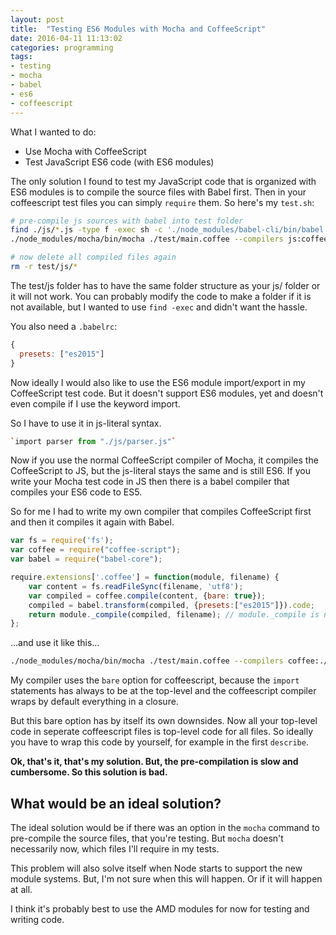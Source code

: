 ```yaml
---
layout: post
title:  "Testing ES6 Modules with Mocha and CoffeeScript"
date: 2016-04-11 11:13:02
categories: programming
tags:
- testing
- mocha
- babel
- es6
- coffeescript
---
```


What I wanted to do:

- Use Mocha with CoffeeScript
- Test JavaScript ES6 code (with ES6 modules)

The only solution I found to test my JavaScript code that is organized with ES6 modules is to compile the source files with Babel first. Then in your coffeescript test files you can simply `require` them. So here's my `test.sh`:

```sh
# pre-compile js sources with babel into test folder
find ./js/*.js -type f -exec sh -c './node_modules/babel-cli/bin/babel.js "$0" > test/"$0"' {} ';'
./node_modules/mocha/bin/mocha ./test/main.coffee --compilers js:coffee-script/register --reporter spec

# now delete all compiled files again
rm -r test/js/*
```

The test/js folder has to have the same folder structure as your js/ folder or it will not work. You can probably modify the code to make a folder if it is not available, but I wanted to use `find -exec` and didn't want the hassle.

You also need a `.babelrc`:

```js
{
  presets: ["es2015"]
}
```

Now ideally I would also like to use the ES6 module import/export in my CoffeeScript test code. But it doesn't support ES6 modules, yet and doesn't even compile if I use the keyword import.

So I have to use it in js-literal syntax.

```coffeescript
`import parser from "./js/parser.js"`
```

Now if you use the normal CoffeeScript compiler of Mocha, it compiles the CoffeeScript to JS, but the js-literal stays the same and is still ES6. If you write your Mocha test code in JS then there is a babel compiler that compiles your ES6 code to ES5. 

So for me I had to write my own compiler that compiles CoffeeScript first and then it compiles it again with Babel.

```js
var fs = require('fs');
var coffee = require("coffee-script");
var babel = require("babel-core");

require.extensions['.coffee'] = function(module, filename) {
    var content = fs.readFileSync(filename, 'utf8');
    var compiled = coffee.compile(content, {bare: true});
    compiled = babel.transform(compiled, {presets:["es2015"]}).code;
    return module._compile(compiled, filename); // module._compile is not mentioned in the Node docs, what is it? And why is it private-ish?
};
```

...and use it like this...

```sh
./node_modules/mocha/bin/mocha ./test/main.coffee --compilers coffee:./coffee-babel --reporter spec
```

My compiler uses the `bare` option for coffeescript, because the `import` statements has always to be at the top-level and the coffeescript compiler wraps by default everything in a closure.

But this bare option has by itself its own downsides. Now all your top-level code in seperate coffeescript files is top-level code for all files. So ideally you have to wrap this code by yourself, for example in the first `describe`.

**Ok, that's it, that's my solution. But, the pre-compilation is slow and cumbersome. So this solution is bad.**

## What would be an ideal solution?

The ideal solution would be if there was an option in the `mocha` command to pre-compile the source files, that you're testing. But `mocha` doesn't necessarily now, which files I'll require in my tests.

This problem will also solve itself when Node starts to support the new module systems. But, I'm not sure when this will happen. Or if it will happen at all.

I think it's probably best to use the AMD modules for now for testing and writing code.